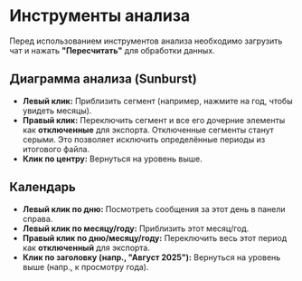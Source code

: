 # Инструменты анализа

Перед использованием инструментов анализа необходимо загрузить чат и нажать **"Пересчитать"** для обработки данных.

## Диаграмма анализа (Sunburst)

- **Левый клик:** Приблизить сегмент (например, нажмите на год, чтобы увидеть месяцы).
- **Правый клик:** Переключить сегмент и все его дочерние элементы как **отключенные** для экспорта. Отключенные сегменты станут серыми. Это позволяет исключить определённые периоды из итогового файла.
- **Клик по центру:** Вернуться на уровень выше.

## Календарь

- **Левый клик по дню:** Посмотреть сообщения за этот день в панели справа.
- **Левый клик по месяцу/году:** Приблизить этот месяц/год.
- **Правый клик по дню/месяцу/году:** Переключить весь этот период как **отключенный** для экспорта.
- **Клик по заголовку (напр., "Август 2025"):** Вернуться на уровень выше (напр., к просмотру года).
